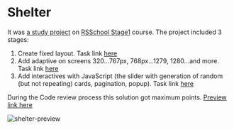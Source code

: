 # Shelter

It was [a study project](https://github.com/rolling-scopes-school/tasks/blob/master/stage1/stream1/shelter/README.md) on [RSSchool Stage1](https://rs.school/js/) course. The project included 3 stages:

1. Create fixed layout. Task link [here](https://github.com/rolling-scopes-school/tasks/blob/master/stage1/stream1/shelter/README.md#%D0%BD%D0%B5%D0%B4%D0%B5%D0%BB%D1%8F-1)
2. Add adaptive on screens 320...767px, 768px...1279, 1280...and more. Task link [here](https://github.com/rolling-scopes-school/tasks/blob/master/stage1/stream1/shelter/README.md#%D0%BD%D0%B5%D0%B4%D0%B5%D0%BB%D1%8F-2)
3. Add interactives with JavaScript (the slider with generation of random (but not repeating) cards, pagination, popup). Task link [here](https://github.com/rolling-scopes-school/tasks/blob/master/stage1/stream1/shelter/README.md#%D0%BD%D0%B5%D0%B4%D0%B5%D0%BB%D1%8F-3)

During the Code review process this solution got maximum points.
[Preview link here](https://pesukarhutg.github.io/Shelter/pages/main/)

![shelter-preview](https://user-images.githubusercontent.com/39487464/174042142-3fcdd77e-c7fd-4e62-810d-463df106e919.JPG)
